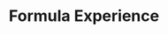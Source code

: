 ---
layout: seasons
slug: fe-2020
title: Formula Experience
permalink: '/:categories/:title'
category: f12019-fe
menu_title: FE Standings
menu_icon: /assets/site-img/f1-2019-w.png
menu_hide: true
---